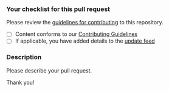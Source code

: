 ### Your checklist for this pull request

Please review the [guidelines for contributing](https://github.com/auth0/docs#contributing) to this repository.

- [ ] Content conforms to our [Contributing Guidelines](https://github.com/auth0/docs#contributing-guidelines)
- [ ] If applicable, you have added details to the [update feed](https://github.com/auth0/docs/tree/master/updates) 

### Description

Please describe your pull request.

Thank you!
